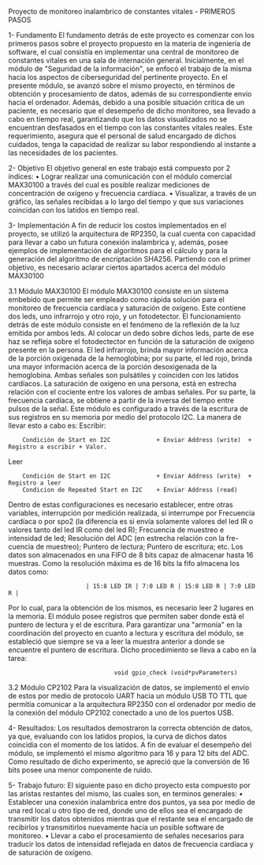 Proyecto de monitoreo inalambrico de constantes vitales - PRIMEROS PASOS

1- Fundamento
  El fundamento detrás de este proyecto es comenzar con los primeros pasos sobre el proyecto
  propuesto en la materia de ingeniería de software, el cual consistía en implementar una central
  de monitoreo de constantes vitales en una sala de internación general. 
  Inicialmente, en el módulo de "Seguridad de la información", se enfocó el trabajo de la misma 
  hacia los aspectos de ciberseguridad del pertinente proyecto. En el presente módulo, se avanzó 
  sobre el mismo proyecto, en términos de obtención y procesamiento de datos, además de su correspondiente envío hacia el ordenador. 
  Además, debido a una posible situación crítica de un paciente, es necesario que el desempeño de dicho
  monitoreo, sea llevado a cabo en tiempo real, garantizando que los datos visualizados no se encuentran 
  desfasados en el tiempo con las constantes vitales reales. Este requerimiento, asegura que el personal de 
  salud encargado de dichos cuidados, tenga la capacidad de realizar su labor respondiendo al instante a las necesidades
  de los pacientes.

2- Objetivo
  El objetivo general en este trabajo está compuesto por 2 índices:
    • Lograr realizar una comunicación con el módulo comercial MAX30100 a través del cual es 
      posible realizar mediciones de concentración de oxígeno y frecuencia cardíaca.
    • Visualizar, a través de un gráfico, las señales recibidas a lo largo del tiempo y que sus variaciones
      coincidan con los latidos en tiempo real. 

3- Implementación
  A fin de reducir los costos implementados en el proyecto, se utilizó la arquitectura de RP2350, la cual
  cuenta con capacidad para llevar a cabo un futura conexión inalambrica y, además, posee ejemplos de implementación
  de algoritmos para el cálculo y para la generación del algoritmo de encriptación SHA256. 
  Partiendo con el primer objetivo, es necesario aclarar ciertos apartados acerca del módulo MAX30100
  
  3.1 Módulo MAX30100
    El módulo MAX30100 consiste en un sistema embebido que permite ser empleado como rápida solución para el 
    monitoreo de frecuencia cardíaca y saturación de oxígeno. Este contiene dos leds, uno infrarrojo y otro rojo, 
    y un fotodetector. 
    El funcionamiento detrás de este módulo consiste en el fenómeno de la reflexión de la luz emitida por ambos leds.
    Al colocar un dedo sobre dichos leds, parte de ese haz se refleja sobre el fotodectector en función de la saturación
    de oxígeno presente en la persona. El led infrarrojo, brinda mayor información acerca de la porción oxigenada de la 
    hemoglobina; por su parte, el led rojo, brinda una mayor información acerca de la porción desoxigenada de la hemoglobina.
    Ambas señales son pulsátiles y coinciden con los latidos cardíacos. 
    La saturación de oxigeno en una persona, está en estrecha relación con el cociente entre los valores de ambas señales. Por
    su parte, la frecuencia cardíaca, se obtiene a partir de la inversa del tiempo entre pulsos de la señal. 
    Este módulo es configurado a través de la escritura de sus registros en su memoria por medio del protocolo I2C. La manera 
    de llevar esto a cabo es:
  Escribir:
      
        Condición de Start en I2C             + Enviar Address (write)  + Registro a escribir + Valor.
  Leer
  
        Condición de Start en I2C             + Enviar Address (write)  + Registro a leer
        Condicion de Repeated Start en I2C    + Enviar Address (read)   
  
  Dentro de estas configuraciones es necesario establecer, entre otras variables, interrupción por medición realizada, si
  interrumpe por Frecuencia cardíaca o por spo2 (la diferencia es si envía solamente valores del led IR o valores tanto del
  led IR como del led R); Frecuencia de muestreo e intensidad de led; Resolución del ADC (en estrecha relación con la fre-
  cuencia de muestreo); Puntero de lectura; Puntero de escritura; etc. 
  Los datos son almacenados en una FIFO de 8 bits capaz de almacenar hasta 16 muestras. Como la resolución máxima es de 16 bits
  la fifo almacena los datos como: 

                          | 15:8 LED IR | 7:0 LED R | 15:8 LED R | 7:0 LED R |
  
  Por lo cual, para la obtención de los mismos, es necesario leer 2 lugares en la memoria. El módulo posee registros que 
  permiten saber donde está el puntero de lectura y el de escritura. Para garantizar una "armonía" en la coordinación del 
  proyecto en cuanto a lectura y escritura del módulo, se estableció que siempre se va a leer la muestra anterior a donde se 
  encuentre el puntero de escritura. Dicho procedimiento se lleva a cabo en la tarea: 
  
                                  void gpio_check (void*pvParameters)
  
  3.2 Módulo CP2102
  Para la visualización de datos, se implementó el envío de estos por medio de protocolo UART hacia un módulo USB TO TTL que 
  permitía comunicar a la arquitectura RP2350 con el ordenador por medio de la conexión del módulo CP2102 conectado a uno
  de los puertos USB.
  
4- Resultados:
  Los resultados demostraron la correcta obtención de datos, ya que, evaluando con los latidos propios, la curva de dichos datos
  coincidia con el momento de los latidos. 
  A fin de evaluar el desempeño del módulo, se implementó el mismo algoritmo para 16 y para 12 bits del ADC. Como resultado de dicho
  experimento, se apreció que la conversión de 16 bits posee una menor componente de ruido.

5- Trabajo futuro:
  El siguiente paso en dicho proyecto esta compuesto por las aristas restantes del mismo, las cuales son, en terminos generales:
    • Establecer una conexión inalambrica entre dos puntos, ya sea por medio de una red local u otro tipo de red, donde uno de ellos
      sea el encargado de transmitir los datos obtenidos mientras que el restante sea el encargado de recibirlos y transmitirlos nuevamente
      hacia un posible software de monitoreo. 
    • Llevar a cabo el procesamiento de señales necesarios para traducir los datos de intensidad reflejada en datos de frecuencia
      cardíaca y de saturación de oxígeno. 
  
  
  
  

